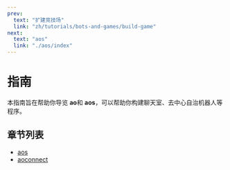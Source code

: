 ```yaml
---
prev:
  text: "扩建竞技场"
  link: "zh/tutorials/bots-and-games/build-game"
next:
  text: "aos"
  link: "./aos/index"
---
```


# 指南

本指南旨在帮助你导览 **ao**和 **aos**，可以帮助你构建聊天室、去中心自治机器人等程序。

## 章节列表

- [aos](aos/index)
- [aoconnect](aoconnect/aoconnect)
